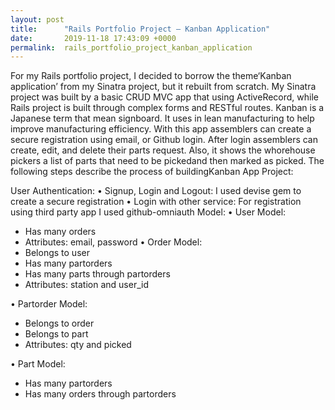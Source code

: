 ```yaml
---
layout: post
title:      "Rails Portfolio Project – Kanban Application"
date:       2019-11-18 17:43:09 +0000
permalink:  rails_portfolio_project_kanban_application
---
```



For my Rails portfolio project, I decided to borrow the theme‘Kanban application’ from my Sinatra project, but it rebuilt from scratch. My Sinatra project was built by a basic CRUD MVC app that using ActiveRecord, while Rails project is built through complex forms and RESTful routes. 
Kanban is a Japanese term that mean signboard. It uses in lean manufacturing to help improve manufacturing efficiency. With this app assemblers can create a secure registration using email, or Github login. After login assemblers  can create, edit, and delete their parts request. Also, it shows the whorehouse pickers a list of parts that need to be pickedand then marked as picked.
The following steps describe the process of buildingKanban App Project: 

User Authentication: 
•	Signup, Login and Logout:
I used  devise gem to create a secure registration
•	Login with other service:
For registration using third party app I used github-omniauth
Model:
•	User Model:
-	Has many orders
-	Attributes: email, password
•	Order Model:
-	Belongs to user
-	Has many partorders
-	Has many parts through partorders
-	Attributes: station and user_id

•	Partorder Model:
-	Belongs to order
-	Belongs to part
-	Attributes: qty and picked

•	Part Model:
-	Has many partorders
-	Has many orders through partorders

